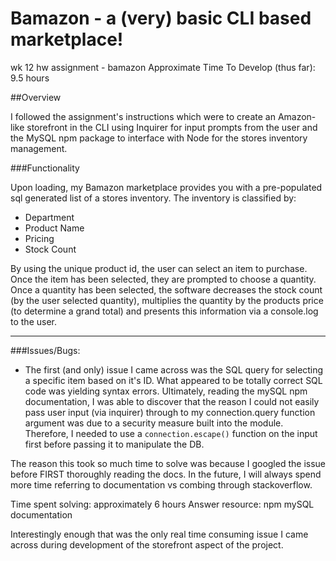 # Bamazon - a (very) basic CLI based marketplace!
wk 12 hw assignment - bamazon
Approximate Time To Develop (thus far): 9.5 hours


##Overview 

I followed the assignment's instructions which were to create an Amazon-like storefront in the CLI using
Inquirer for input prompts from the user and the MySQL npm package to interface with Node for the stores inventory management.

###Functionality

Upon loading, my Bamazon marketplace provides you with a pre-populated sql generated list of a stores inventory. The inventory is classified by: 
- Department 
- Product Name 
- Pricing
- Stock Count

By using the unique product id, the user can select an item to purchase. Once the item has been selected, they are prompted to choose a quantity. Once a quantity has been selected, the software decreases the stock count (by the user selected quantity), multiplies the quantity by the products price (to determine a grand total) and presents this information via a console.log to the user.

--- 

###Issues/Bugs:

* The first (and only) issue I came across was the SQL query for selecting a specific item based on it's ID. What appeared to be totally correct SQL code was yielding syntax errors. Ultimately, reading the mySQL npm documentation, I was able to discover that the reason I could not easily pass user input (via inquirer) through to my connection.query function argument was due to a security measure built into the module. Therefore, I needed to use a `connection.escape()` function on the input first before passing it to manipulate the DB.

The reason this took so much time to solve was because I googled the issue before FIRST thoroughly reading the docs. In the future, I will always spend more time referring to documentation vs combing through stackoverflow.

Time spent solving: approximately 6 hours
Answer resource: npm mySQL documentation

Interestingly enough that was the only real time consuming issue I came across during development of the storefront aspect of the project.
